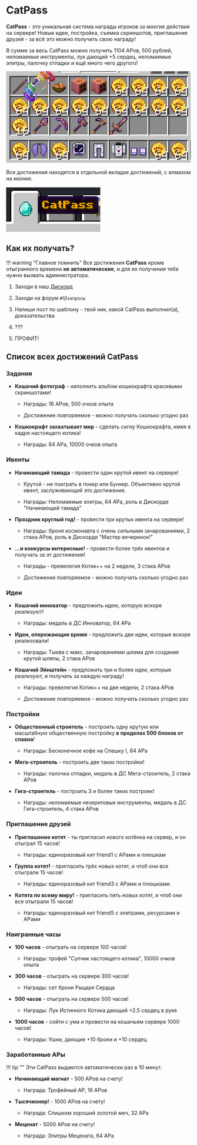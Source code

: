 # CatPass

<span class="gold bold" id="my-text">**CatPass**</span> - это уникальная система награды игроков за многие действия на сервере! Новые идеи, постройка, съемка скриншотов, приглашение друзей - за всё это можно получить свою награду!

В сумме за весь CatPass можно получить 1104 АРов, 500 рублей, неломаемые инструменты, лук дающий +5 сердец, неломаемые элитры, палочку отладки и ещё много чего другого!

![catpass](../../assets/catpass/image.png)

Все достижения находятся в отдельной вкладке достижений, с алмазом на иконке.

![catpass_icon](../../assets/catpass/catpass_icon.png)

## **Как их получать?**

!!! warning "Главное помнить"
    Все достижения **CatPass** кроме отыгранного времени **не автоматические**, и для их получения тебе нужно вызвать администратора. 

1. Заходи в наш [Дискорд](https://discord.gg/Qfb6NGZkNn)

2. Заходи на форум `#😽запросы`

3. Напиши пост по шаблону - твой ник, какой CatPass выполнил(а), доказательства

4. ???

5. ПРОФИТ!

## **Список всех достижений CatPass**

### Задания

- **Кошачий фотограф** - наполнить альбом кошкокрафта красивыми скриншотами!

    - Награды: 16 АРов, 500 очков опыта

    - Достижение повторяемое - можно получать сколько угодно раз

- **Кошкокрафт захватывает мир** - сделать сигну Кошкокрафта, имея в кадре настоящего котика!

    - Награды: 64 АРа, 10000 очков опыта

### Ивенты

- **Начинающий тамада** - провести один крутой ивент на сервере!

    - Крутой - не поиграть в покер или Бункер. Объективно крутой ивент, заслуживающий это достижение.

    - Награды: Неломаемые элитры, 64 АРа, роль в Дискорде "Начинающий тамада"

- **Праздник круглый год!** - провести три крутых ивента на сервере!

    - Награды: броня космонавта с очень сильными зачарованиями, 2 стака АРов, роль в Дискорде "Мастер вечеринок!"

- **...и конкурсы интересные!** - провести более трёх ивентов и получать за эт достижения!

    - Награды - превелегия Котик++ на 2 недели, 3 стака АРов

    - Достижение повторяемое - можно получать сколько угодно раз

### Идеи

- **Кошачий инноватор** - предложить идею, которую вскоре реализуют!

    - Награды: медаль в ДС Инноватор, 64 АРа

- **Идеи, опережающие время** - предложить две идеи, которые вскоре реализовали!

    - Награды: Тыква с макс. зачарованиями шлема для создания крутой шляпы, 2 стака АРов

- **Кошачий Эйнштейн** - предложить три и более идеи, которые реализуют, и получать за каждую награду!

    - Награды: превелегия Котик++ на две недели, 2 стака АРов

    - Достижение повторяемое - можно получать сколько угодно раз

### Постройки

- **Общественный строитель** - построить одну крутую или масштабную общественную постройку **в пределах 500 блоков от спавна**!

    - Награды: Бесконечное кофе на Спешку I, 64 АРа

- **Мега-строитель** - построить две таких постройки!

    - Награды: палочка отладки, медаль в ДС Мега-строитель, 2 стака АРов

- **Гига-строитель** - построить 3 и более таких построек!

    - Награды: неломаемые незеритовые инструменты, медаль в ДС Гига-строитель, 4 стака АРов

### Приглашение друзей

- **Приглашение котят** - ты пригласил нового котёнка на сервер, и он отыграл 15 часов!

    - Награды: единоразовый кит friend1 с АРами и плюшкам

- **Группа котят!** - пригласить трёх новых котят, и чтоб они все отыграли 15 часов!

    - Награды: единоразовый кит friend3 с АРами и плюшками

- **Котята по всему миру!** - пригласить пять новых котят, и чтоб они все отыграли 15 часов!

    - Награды: единоразовый кит friend5 с элитрами, ресурсами и АРами

### Наигранные часы

- **100 часов** - отыграть на сервере 100 часов!

    - Награды: трофей "Супчик настоящего котика", 10000 очков опыта

- **300 часов** - отыграть на сервере 300 часов!

    - Награды: сет брони Рыцаря Сердца

- **500 часов** - отыграть на сервере 500 часов!

    - Награды: Лук Истинного Котика дающий +2.5 сердец в руке

- **1000 часов** - сойти с ума и провести на кошачьем сервере 1000 часов!

    - Награды: Ушки, дающие +10 брони и +10 сердец

### Заработанные АРы

!!! tip ""
    Эти CatPass выдаются автоматически раз в 10 минут.

- **Начинающий магнат** - 500 АРов на счету!

    - Награда: Трофейный АР, 16 АРов

- **Тысячионер!** - 1000 АРов на счету!

    - Награда: Слишком хороший золотой меч, 32 АРа

- **Меценат** - 5000 АРов на счету!

    - Награда: Элитры Мецената, 64 АРа